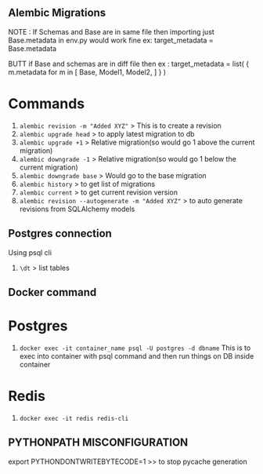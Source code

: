 ## Alembic Migrations

NOTE : If Schemas and Base are in same file then importing just Base.metadata in env.py would work fine
ex: target_metadata = Base.metadata

BUTT if Base and schemas are in diff file then ex : target_metadata = list(
    {
        m.metadata
        for m in [
            Base,
            Model1,
            Model2,
        ]
    }
)

# Commands

1) `alembic revision -m "Added XYZ"` > This is to create a revision
2) `alembic upgrade head` > to apply latest migration to db
3) `alembic upgrade +1` > Relative migration(so would go 1 above the current migration)
4) `alembic downgrade -1` > Relative migration(so would go 1 below the current migration)
5) `alembic downgrade base` > Would go to the base migration
6) `alembic history` > to get list of migrations
7) `alembic current` > to get current revision version
8) `alembic revision --autogenerate -m "Added XYZ"` > to auto generate revisions from SQLAlchemy models

## Postgres connection

Using psql cli

1) `\dt` > list tables


## Docker command

# Postgres

1) `docker exec -it container_name psql -U postgres -d dbname`
This is to exec into container with psql command and then run things on DB inside container

# Redis
1) `docker exec -it redis redis-cli`


## PYTHONPATH MISCONFIGURATION
export PYTHONDONTWRITEBYTECODE=1 >> to stop pycache generation
